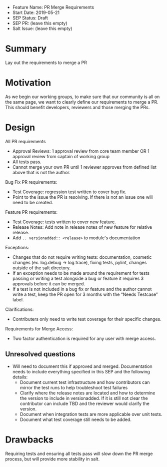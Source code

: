 - Feature Name: PR Merge Requirements
- Start Date: 2019-05-21
- SEP Status: Draft
- SEP PR: (leave this empty)
- Salt Issue: (leave this empty)

# Summary
[summary]: #summary

Lay out the requirements to merge a PR

# Motivation
[motivation]: #motivation

As we begin our working groups, to make sure that our community is all on the same page, we want to
clearly define our requirements to merge a PR. This should benefit developers, reviewers and those
merging the PRs.

# Design
[design]: #detailed-design

All PR requirements
  - Approval Reviews: 1 approval review from core team member OR
                      1 approval review from captain of working group
  - All tests pass.
  - Cannot merge your own PR until 1 reviewer approves from defined list above that is not the author.

Bug Fix PR requirements:
  - Test Coverage: regression test written to cover bug fix.
  - Point to the issue the PR is resolving. If there is not an issue one will need to be created.

Feature PR requirements:
  - Test Coverage: tests written to cover new feature.
  - Release Notes: Add note in release notes of new feature for relative release.
  - Add `.. versionadded:: <release>` to module's documentation
  
Exceptions:
- Changes that do not require writing tests: documentation, cosmetic changes (ex. log.debug -> log.trace), 
                                             fixing tests, pylint, changes outside of the salt directory.
- If an exception needs to be made around the requirement for tests passing or writing a test alongside
  a bug or feature it requires 3 approvals before it can be merged.
- If a test is not included in a bug fix or feature and the author cannot write a test, keep the PR open
  for 3 months with the “Needs Testcase” label.
  
Clarifications:
  - Contributers only need to write test coverage for their specific changes. 
  
Requirements for Merge Access:
  - Two factor authentication is required for any user with merge access.

## Unresolved questions
[unresolved]: #unresolved-questions

- Will need to document this if approved and merged. Documentation needs to include everything specified in
this SEP and the following details:
    * Document current test infrastructure and how contributors can mirror the test runs to help troubleshoot
      test failures
    * Clarify where the release notes are located and how to determine the version to include in versionadded.
      If it is still not clear the contributor can include TBD and the reviewer would clarify the version.
    * Document when integration tests are more applicable over unit tests.
    * Document what test coverage still needs to be added.

# Drawbacks
[drawbacks]: #drawbacks

Requiring tests and ensuring all tests pass will slow down the PR merge process, but will provide more
stability in salt.
